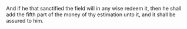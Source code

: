 And if he that sanctified the field will in any wise redeem it, then he shall add the fifth part of the money of thy estimation unto it, and it shall be assured to him.
